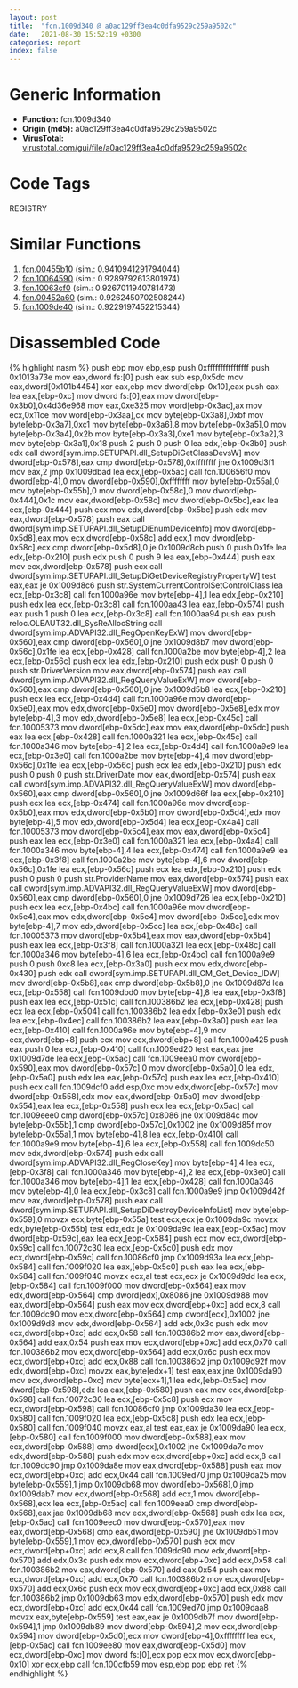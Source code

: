 ```yaml
---
layout: post
title:  "fcn.1009d340 @ a0ac129ff3ea4c0dfa9529c259a9502c"
date:   2021-08-30 15:52:19 +0300
categories: report
index: false
---
```


# Generic Information
- **Function:** fcn.1009d340
- **Origin (md5):** a0ac129ff3ea4c0dfa9529c259a9502c
- **VirusTotal:** [virustotal.com/gui/file/a0ac129ff3ea4c0dfa9529c259a9502c][virustotal_ref]

# Code Tags
<span class="tag" id="REGISTRY">REGISTRY</span>


# Similar Functions

1. [fcn.00455b10][similar_1_ref] (sim.: 0.9410941291794044)
2. [fcn.10064590][similar_2_ref] (sim.: 0.9289792613801974)
3. [fcn.10063cf0][similar_3_ref] (sim.: 0.9267011940781473)
4. [fcn.00452a60][similar_4_ref] (sim.: 0.9262450702508244)
5. [fcn.1009de40][similar_5_ref] (sim.: 0.9229197452215344)


# Disassembled Code

{% highlight nasm %}
push ebp
mov ebp,esp
push 0xffffffffffffffff
push 0x1013a73e
mov eax,dword fs:[0]
push eax
sub esp,0x5dc
mov eax,dword[0x101b4454]
xor eax,ebp
mov dword[ebp-0x10],eax
push eax
lea eax,[ebp-0xc]
mov dword fs:[0],eax
mov dword[ebp-0x3b0],0x4d36e968
mov eax,0xe325
mov word[ebp-0x3ac],ax
mov ecx,0x11ce
mov word[ebp-0x3aa],cx
mov byte[ebp-0x3a8],0xbf
mov byte[ebp-0x3a7],0xc1
mov byte[ebp-0x3a6],8
mov byte[ebp-0x3a5],0
mov byte[ebp-0x3a4],0x2b
mov byte[ebp-0x3a3],0xe1
mov byte[ebp-0x3a2],3
mov byte[ebp-0x3a1],0x18
push 2
push 0
push 0
lea edx,[ebp-0x3b0]
push edx
call dword[sym.imp.SETUPAPI.dll_SetupDiGetClassDevsW]
mov dword[ebp-0x578],eax
cmp dword[ebp-0x578],0xffffffff
jne 0x1009d3f1
mov eax,2
jmp 0x1009dbad
lea ecx,[ebp-0x5ac]
call fcn.100656f0
mov dword[ebp-4],0
mov dword[ebp-0x590],0xffffffff
mov byte[ebp-0x55a],0
mov byte[ebp-0x55b],0
mov dword[ebp-0x58c],0
mov dword[ebp-0x444],0x1c
mov eax,dword[ebp-0x58c]
mov dword[ebp-0x5bc],eax
lea ecx,[ebp-0x444]
push ecx
mov edx,dword[ebp-0x5bc]
push edx
mov eax,dword[ebp-0x578]
push eax
call dword[sym.imp.SETUPAPI.dll_SetupDiEnumDeviceInfo]
mov dword[ebp-0x5d8],eax
mov ecx,dword[ebp-0x58c]
add ecx,1
mov dword[ebp-0x58c],ecx
cmp dword[ebp-0x5d8],0
je 0x1009d8cb
push 0
push 0x1fe
lea edx,[ebp-0x210]
push edx
push 0
push 9
lea eax,[ebp-0x444]
push eax
mov ecx,dword[ebp-0x578]
push ecx
call dword[sym.imp.SETUPAPI.dll_SetupDiGetDeviceRegistryPropertyW]
test eax,eax
je 0x1009d8c6
push str.SystemCurrentControlSetControlClass
lea ecx,[ebp-0x3c8]
call fcn.1000a96e
mov byte[ebp-4],1
lea edx,[ebp-0x210]
push edx
lea ecx,[ebp-0x3c8]
call fcn.1000aa43
lea eax,[ebp-0x574]
push eax
push 1
push 0
lea ecx,[ebp-0x3c8]
call fcn.1000aa94
push eax
push reloc.OLEAUT32.dll_SysReAllocString
call dword[sym.imp.ADVAPI32.dll_RegOpenKeyExW]
mov dword[ebp-0x560],eax
cmp dword[ebp-0x560],0
jne 0x1009d8b7
mov dword[ebp-0x56c],0x1fe
lea ecx,[ebp-0x428]
call fcn.1000a2be
mov byte[ebp-4],2
lea ecx,[ebp-0x56c]
push ecx
lea edx,[ebp-0x210]
push edx
push 0
push 0
push str.DriverVersion
mov eax,dword[ebp-0x574]
push eax
call dword[sym.imp.ADVAPI32.dll_RegQueryValueExW]
mov dword[ebp-0x560],eax
cmp dword[ebp-0x560],0
jne 0x1009d5b8
lea ecx,[ebp-0x210]
push ecx
lea ecx,[ebp-0x4d4]
call fcn.1000a96e
mov dword[ebp-0x5e0],eax
mov edx,dword[ebp-0x5e0]
mov dword[ebp-0x5e8],edx
mov byte[ebp-4],3
mov edx,dword[ebp-0x5e8]
lea ecx,[ebp-0x45c]
call fcn.10005373
mov dword[ebp-0x5dc],eax
mov eax,dword[ebp-0x5dc]
push eax
lea ecx,[ebp-0x428]
call fcn.1000a321
lea ecx,[ebp-0x45c]
call fcn.1000a346
mov byte[ebp-4],2
lea ecx,[ebp-0x4d4]
call fcn.1000a9e9
lea ecx,[ebp-0x3e0]
call fcn.1000a2be
mov byte[ebp-4],4
mov dword[ebp-0x56c],0x1fe
lea ecx,[ebp-0x56c]
push ecx
lea edx,[ebp-0x210]
push edx
push 0
push 0
push str.DriverDate
mov eax,dword[ebp-0x574]
push eax
call dword[sym.imp.ADVAPI32.dll_RegQueryValueExW]
mov dword[ebp-0x560],eax
cmp dword[ebp-0x560],0
jne 0x1009d66f
lea ecx,[ebp-0x210]
push ecx
lea ecx,[ebp-0x474]
call fcn.1000a96e
mov dword[ebp-0x5b0],eax
mov edx,dword[ebp-0x5b0]
mov dword[ebp-0x5d4],edx
mov byte[ebp-4],5
mov edx,dword[ebp-0x5d4]
lea ecx,[ebp-0x4a4]
call fcn.10005373
mov dword[ebp-0x5c4],eax
mov eax,dword[ebp-0x5c4]
push eax
lea ecx,[ebp-0x3e0]
call fcn.1000a321
lea ecx,[ebp-0x4a4]
call fcn.1000a346
mov byte[ebp-4],4
lea ecx,[ebp-0x474]
call fcn.1000a9e9
lea ecx,[ebp-0x3f8]
call fcn.1000a2be
mov byte[ebp-4],6
mov dword[ebp-0x56c],0x1fe
lea ecx,[ebp-0x56c]
push ecx
lea edx,[ebp-0x210]
push edx
push 0
push 0
push str.ProviderName
mov eax,dword[ebp-0x574]
push eax
call dword[sym.imp.ADVAPI32.dll_RegQueryValueExW]
mov dword[ebp-0x560],eax
cmp dword[ebp-0x560],0
jne 0x1009d726
lea ecx,[ebp-0x210]
push ecx
lea ecx,[ebp-0x4bc]
call fcn.1000a96e
mov dword[ebp-0x5e4],eax
mov edx,dword[ebp-0x5e4]
mov dword[ebp-0x5cc],edx
mov byte[ebp-4],7
mov edx,dword[ebp-0x5cc]
lea ecx,[ebp-0x48c]
call fcn.10005373
mov dword[ebp-0x5b4],eax
mov eax,dword[ebp-0x5b4]
push eax
lea ecx,[ebp-0x3f8]
call fcn.1000a321
lea ecx,[ebp-0x48c]
call fcn.1000a346
mov byte[ebp-4],6
lea ecx,[ebp-0x4bc]
call fcn.1000a9e9
push 0
push 0xc8
lea ecx,[ebp-0x3a0]
push ecx
mov edx,dword[ebp-0x430]
push edx
call dword[sym.imp.SETUPAPI.dll_CM_Get_Device_IDW]
mov dword[ebp-0x5b8],eax
cmp dword[ebp-0x5b8],0
jne 0x1009d87d
lea ecx,[ebp-0x558]
call fcn.1009dbd0
mov byte[ebp-4],8
lea eax,[ebp-0x3f8]
push eax
lea ecx,[ebp-0x51c]
call fcn.100386b2
lea ecx,[ebp-0x428]
push ecx
lea ecx,[ebp-0x504]
call fcn.100386b2
lea edx,[ebp-0x3e0]
push edx
lea ecx,[ebp-0x4ec]
call fcn.100386b2
lea eax,[ebp-0x3a0]
push eax
lea ecx,[ebp-0x410]
call fcn.1000a96e
mov byte[ebp-4],9
mov ecx,dword[ebp+8]
push ecx
mov ecx,dword[ebp+8]
call fcn.1000a425
push eax
push 0
lea ecx,[ebp-0x410]
call fcn.1009ed20
test eax,eax
jne 0x1009d7de
lea ecx,[ebp-0x5ac]
call fcn.1009eea0
mov dword[ebp-0x590],eax
mov dword[ebp-0x57c],0
mov dword[ebp-0x5a0],0
lea edx,[ebp-0x5a0]
push edx
lea eax,[ebp-0x57c]
push eax
lea ecx,[ebp-0x410]
push ecx
call fcn.1009dcf0
add esp,0xc
mov edx,dword[ebp-0x57c]
mov dword[ebp-0x558],edx
mov eax,dword[ebp-0x5a0]
mov dword[ebp-0x554],eax
lea ecx,[ebp-0x558]
push ecx
lea ecx,[ebp-0x5ac]
call fcn.1009eee0
cmp dword[ebp-0x57c],0x8086
jne 0x1009d84c
mov byte[ebp-0x55b],1
cmp dword[ebp-0x57c],0x1002
jne 0x1009d85f
mov byte[ebp-0x55a],1
mov byte[ebp-4],8
lea ecx,[ebp-0x410]
call fcn.1000a9e9
mov byte[ebp-4],6
lea ecx,[ebp-0x558]
call fcn.1009dc50
mov edx,dword[ebp-0x574]
push edx
call dword[sym.imp.ADVAPI32.dll_RegCloseKey]
mov byte[ebp-4],4
lea ecx,[ebp-0x3f8]
call fcn.1000a346
mov byte[ebp-4],2
lea ecx,[ebp-0x3e0]
call fcn.1000a346
mov byte[ebp-4],1
lea ecx,[ebp-0x428]
call fcn.1000a346
mov byte[ebp-4],0
lea ecx,[ebp-0x3c8]
call fcn.1000a9e9
jmp 0x1009d42f
mov eax,dword[ebp-0x578]
push eax
call dword[sym.imp.SETUPAPI.dll_SetupDiDestroyDeviceInfoList]
mov byte[ebp-0x559],0
movzx ecx,byte[ebp-0x55a]
test ecx,ecx
je 0x1009da9c
movzx edx,byte[ebp-0x55b]
test edx,edx
je 0x1009da9c
lea eax,[ebp-0x5ac]
mov dword[ebp-0x59c],eax
lea ecx,[ebp-0x584]
push ecx
mov ecx,dword[ebp-0x59c]
call fcn.10072c30
lea edx,[ebp-0x5c0]
push edx
mov ecx,dword[ebp-0x59c]
call fcn.10086cf0
jmp 0x1009d93a
lea ecx,[ebp-0x584]
call fcn.1009f020
lea eax,[ebp-0x5c0]
push eax
lea ecx,[ebp-0x584]
call fcn.1009f040
movzx ecx,al
test ecx,ecx
je 0x1009d9dd
lea ecx,[ebp-0x584]
call fcn.1009f000
mov dword[ebp-0x564],eax
mov edx,dword[ebp-0x564]
cmp dword[edx],0x8086
jne 0x1009d988
mov eax,dword[ebp-0x564]
push eax
mov ecx,dword[ebp+0xc]
add ecx,8
call fcn.1009dc90
mov ecx,dword[ebp-0x564]
cmp dword[ecx],0x1002
jne 0x1009d9d8
mov edx,dword[ebp-0x564]
add edx,0x3c
push edx
mov ecx,dword[ebp+0xc]
add ecx,0x58
call fcn.100386b2
mov eax,dword[ebp-0x564]
add eax,0x54
push eax
mov ecx,dword[ebp+0xc]
add ecx,0x70
call fcn.100386b2
mov ecx,dword[ebp-0x564]
add ecx,0x6c
push ecx
mov ecx,dword[ebp+0xc]
add ecx,0x88
call fcn.100386b2
jmp 0x1009d92f
mov edx,dword[ebp+0xc]
movzx eax,byte[edx+1]
test eax,eax
jne 0x1009da90
mov ecx,dword[ebp+0xc]
mov byte[ecx+1],1
lea edx,[ebp-0x5ac]
mov dword[ebp-0x598],edx
lea eax,[ebp-0x580]
push eax
mov ecx,dword[ebp-0x598]
call fcn.10072c30
lea ecx,[ebp-0x5c8]
push ecx
mov ecx,dword[ebp-0x598]
call fcn.10086cf0
jmp 0x1009da30
lea ecx,[ebp-0x580]
call fcn.1009f020
lea edx,[ebp-0x5c8]
push edx
lea ecx,[ebp-0x580]
call fcn.1009f040
movzx eax,al
test eax,eax
je 0x1009da90
lea ecx,[ebp-0x580]
call fcn.1009f000
mov dword[ebp-0x588],eax
mov ecx,dword[ebp-0x588]
cmp dword[ecx],0x1002
jne 0x1009da7c
mov edx,dword[ebp-0x588]
push edx
mov ecx,dword[ebp+0xc]
add ecx,8
call fcn.1009dc90
jmp 0x1009da8e
mov eax,dword[ebp-0x588]
push eax
mov ecx,dword[ebp+0xc]
add ecx,0x44
call fcn.1009ed70
jmp 0x1009da25
mov byte[ebp-0x559],1
jmp 0x1009db68
mov dword[ebp-0x568],0
jmp 0x1009dab7
mov ecx,dword[ebp-0x568]
add ecx,1
mov dword[ebp-0x568],ecx
lea ecx,[ebp-0x5ac]
call fcn.1009eea0
cmp dword[ebp-0x568],eax
jae 0x1009db68
mov edx,dword[ebp-0x568]
push edx
lea ecx,[ebp-0x5ac]
call fcn.1009eec0
mov dword[ebp-0x570],eax
mov eax,dword[ebp-0x568]
cmp eax,dword[ebp-0x590]
jne 0x1009db51
mov byte[ebp-0x559],1
mov ecx,dword[ebp-0x570]
push ecx
mov ecx,dword[ebp+0xc]
add ecx,8
call fcn.1009dc90
mov edx,dword[ebp-0x570]
add edx,0x3c
push edx
mov ecx,dword[ebp+0xc]
add ecx,0x58
call fcn.100386b2
mov eax,dword[ebp-0x570]
add eax,0x54
push eax
mov ecx,dword[ebp+0xc]
add ecx,0x70
call fcn.100386b2
mov ecx,dword[ebp-0x570]
add ecx,0x6c
push ecx
mov ecx,dword[ebp+0xc]
add ecx,0x88
call fcn.100386b2
jmp 0x1009db63
mov edx,dword[ebp-0x570]
push edx
mov ecx,dword[ebp+0xc]
add ecx,0x44
call fcn.1009ed70
jmp 0x1009daa8
movzx eax,byte[ebp-0x559]
test eax,eax
je 0x1009db7f
mov dword[ebp-0x594],1
jmp 0x1009db89
mov dword[ebp-0x594],2
mov ecx,dword[ebp-0x594]
mov dword[ebp-0x5d0],ecx
mov dword[ebp-4],0xffffffff
lea ecx,[ebp-0x5ac]
call fcn.1009ee80
mov eax,dword[ebp-0x5d0]
mov ecx,dword[ebp-0xc]
mov dword fs:[0],ecx
pop ecx
mov ecx,dword[ebp-0x10]
xor ecx,ebp
call fcn.100cfb59
mov esp,ebp
pop ebp
ret
{% endhighlight %}


[similar_1_ref]: /report/fcn.00455b10@279a61b1e76da49531f1f16fd1102a2d
[similar_2_ref]: /report/fcn.10064590@a0ac129ff3ea4c0dfa9529c259a9502c
[similar_3_ref]: /report/fcn.10063cf0@a0ac129ff3ea4c0dfa9529c259a9502c
[similar_4_ref]: /report/fcn.00452a60@c60344b51fa39a329b92557d24ff7670
[similar_5_ref]: /report/fcn.1009de40@a0ac129ff3ea4c0dfa9529c259a9502c
[virustotal_ref]: https://www.virustotal.com/gui/file/a0ac129ff3ea4c0dfa9529c259a9502c